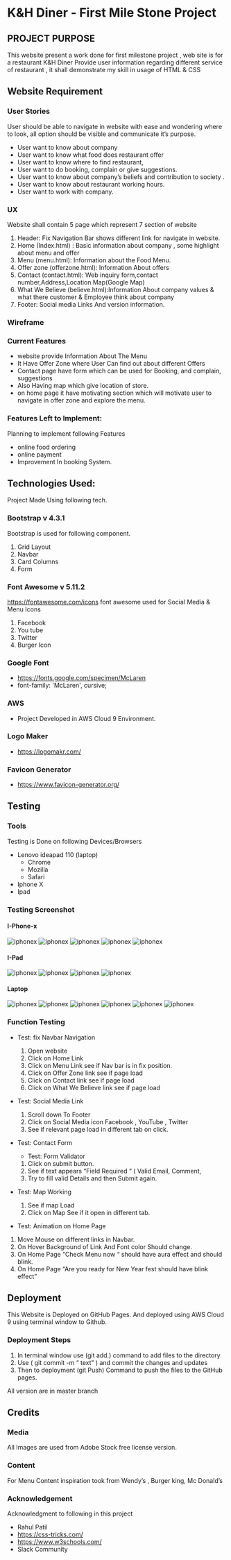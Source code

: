 # K&H Diner - First Mile Stone Project

## PROJECT PURPOSE

This website present a work done for first milestone project , web site is for a restaurant K&H Diner Provide user information regarding different service of restaurant , it shall demonstrate my skill in usage of HTML & CSS
## Website Requirement 

### User Stories 
User should be able to navigate in website with ease and wondering where to look, all option should be visible and communicate it’s purpose.
- User want to know about company
- User want to know what food does restaurant offer
- User want to know where to find restaurant, 
- User want to do booking, complain or give suggestions.
- User want to know about company’s beliefs and contribution to society .
- User want to know about restaurant working hours.
- User want to work with company.

### UX
Website shall contain 5 page which represent 7 section of website
1.	Header: Fix Navigation Bar shows different link for navigate in website.
2.	Home (Index.html) : Basic information about company , some highlight about menu and offer
3.	Menu (menu.html): Information about the Food Menu.
4.	Offer zone (offerzone.html): Information About offers
5.	Contact (contact.html): Web inquiry form,contact number,Address,Location Map(Google Map)
6.	What We Believe (believe.html):Information About company values & what there customer & Employee think about company
7.	Footer: Social media Links And version information.

### Wireframe 


### Current Features

- website provide Information About The Menu
- It Have Offer Zone where User Can find out about different Offers
- Contact page have form which can be used for Booking, and complain, suggestions
- Also Having map which give location of store.
- on home page it have motivating section which will motivate user to navigate in offer zone and explore the menu.

### Features Left to Implement:

Planning to implement following Features

- online food ordering
- online payment
- Improvement In booking System.

## Technologies Used:

Project Made Using following tech.

### Bootstrap v 4.3.1
Bootstrap is used for following component.
1.	Grid Layout
2.	Navbar
3.	Card Columns 
4.	Form

### Font Awesome v 5.11.2
https://fontawesome.com/icons
font awesome used for Social Media & Menu Icons
1.	Facebook
2.	You tube
3.	Twitter
4.	Burger Icon

### Google Font 
- https://fonts.google.com/specimen/McLaren
- font-family: 'McLaren', cursive;

### AWS
- Project Developed in AWS Cloud 9 Environment.

### Logo Maker
- https://logomakr.com/

### Favicon Generator
- https://www.favicon-generator.org/
 

## Testing
### Tools
Testing is Done on following Devices/Browsers
- Lenovo ideapad 110 (laptop) 
   - Chrome
   - Mozilla
   - Safari
- Iphone X
- Ipad

### Testing Screenshot

#### I-Phone-x
![iphonex](assets/img/iphone-x-1.png)
![iphonex](assets/img/iphone-x-2.png)
![iphonex](assets/img/iphone-x-3.png)
![iphonex](assets/img/iphone-x-4.png)
![iphonex](assets/img/iphone-x-5.png)

#### I-Pad
![iphonex](assets/img/ipad-1.png)
![iphonex](assets/img/ipad-2.png)
![iphonex](assets/img/ipad-3.png)
![iphonex](assets/img/ipad-4.png)

#### Laptop
![iphonex](assets/img/laptop-1.png)
![iphonex](assets/img/laptop-2.png)
![iphonex](assets/img/laptop-3.png)
![iphonex](assets/img/laptop-4.png)
![iphonex](assets/img/laptop-5.png)
![iphonex](assets/img/laptop-6.png)
### Function Testing
- Test: fix Navbar Navigation
   1. Open website
   2. Click on Home Link
   3. Click on Menu Link see if Nav bar is in fix position.
   4. Click on Offer Zone link see if page load
   5. Click on Contact link see if page load
   6. Click on What We Believe link see if page load
   
 - Test: Social Media Link
   1. Scroll down To Footer
   2. Click on Social Media icon Facebook , YouTube , Twitter 
   3. See if relevant page load in different tab on click.
   
 - Test: Contact Form
   - Test: Form Validator 
    1. Click on submit button.
    2. See if text appears “Field Required “ ( Valid Email, Comment,
    3. Try to fill valid Details and then Submit again.
  - Test: Map Working
    1. See if map Load 
    2. Click on Map See if it open in different tab.
  - Test: Animation on Home Page
   1. Move Mouse on different links in Navbar.
   2. On Hover Background of Link And Font color Should change.
   3. On Home Page  “Check Menu now “ should have aura effect and should blink.
   4. On Home Page “Are you ready for New Year fest should have blink effect”

## Deployment

This Website is Deployed on GitHub Pages. And deployed using AWS Cloud 9 using terminal window to Github.

### Deployment Steps

1.	In terminal window use (git add.) command  to add files to the directory
2.	Use ( git commit -m “ text” ) and commit the changes and updates 
3.	Then to deployment (git Push) Command to push the files to the GitHub pages.

All version are in master branch

## Credits

### Media
All Images are used from Adobe Stock free license version.
### Content
For Menu Content inspiration took from Wendy’s , Burger king, Mc Donald’s 
### Acknowledgement 
Acknowledgment to following in this project

- Rahul Patil
- https://css-tricks.com/
- https://www.w3schools.com/
- Slack Community

